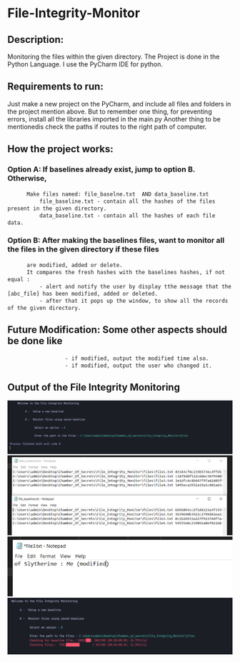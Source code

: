 # File-Integrity-Monitor
## Description:

Monitoring the files within the given directory. 
The Project is done in the Python Language. I use the PyCharm IDE for python.

## Requirements to run: 

Just make a new project on the PyCharm, and include all files and folders in the project mention above.
But to remember one thing, for preventing errors, install all the libraries imported in the main.py
Another thing to be mentionedis check the paths if routes to the right path of computer.

## How the project works:

### Option A: If baselines already exist, jump to option B. Otherwise,
          Make files named: file_baselne.txt  AND data_baseline.txt
              file_baseline.txt - contain all the hashes of the files present in the given directory.
              data_baseline.txt - contain all the hashes of each file data.

### Option B: After making the baselines files, want to monitor all the files in the given directory if these files 
          are modified, added or delete.
          It compares the fresh hashes with the baselines hashes, if not equal : 
              - alert and notify the user by display tthe message that the [abc_file] has been modified, added or deleted.
              - after that it pops up the window, to show all the records of the given directory.
             
## Future Modification: Some other aspects should be done like
                      - if modified, output the modified time also.
                      - if modified, output the user who changed it.
                      
## Output of the File Integrity Monitoring
![My Image](output/output1.png)
![My Image](output/output2.png)
![My Image](output/output3.png)
![My Image](output/output4.png)



